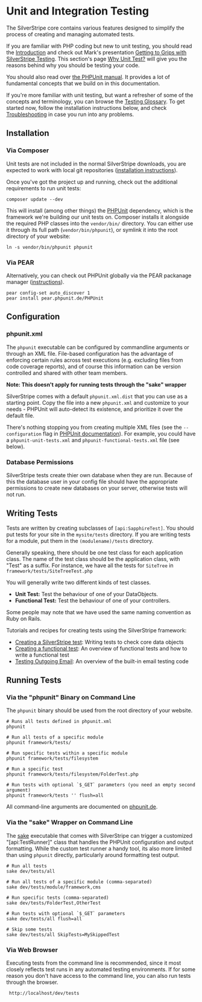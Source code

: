 # Unit and Integration Testing

The SilverStripe core contains various features designed to simplify the process of creating and managing automated tests.

If you are familiar with PHP coding but new to unit testing, you should read the [Introduction](/topics/testing) and
check out Mark's presentation [Getting to Grips with SilverStripe Testing](http://www.slideshare.net/maetl/getting-to-grips-with-silverstripe-testing).
This section's page [Why Unit Test?](why-should-i-test) will give you the reasons behind why you should be testing your
code.

You should also read over [the PHPUnit manual](http://www.phpunit.de/manual/current/en/). It provides a lot of
fundamental concepts that we build on in this documentation.

If you're more familiar with unit testing, but want a refresher of some of the concepts and terminology, you can browse
the [Testing Glossary](glossary). To get started now, follow the installation instructions below, and check
[Troubleshooting](troubleshooting) in case you run into any problems.

## Installation

### Via Composer

Unit tests are not included in the normal SilverStripe downloads, you are expected to work with local git repositories
([installation instructions](/topics/installation/composer)).

Once you've got the project up and running, check out the additional requirements to run unit tests:

	composer update --dev

This will install (among other things) the [PHPUnit](http://www.phpunit.de/) dependency, which is the framework we're
building our unit tests on. Composer installs it alongside the required PHP classes into the `vendor/bin/` directory.
You can either use it through its full path (`vendor/bin/phpunit`), or symlink it into the root directory of your website:

	ln -s vendor/bin/phpunit phpunit

### Via PEAR

Alternatively, you can check out PHPUnit globally via the PEAR packanage manager
([instructions](https://github.com/sebastianbergmann/phpunit/)).

	pear config-set auto_discover 1
	pear install pear.phpunit.de/PHPUnit

## Configuration

### phpunit.xml

The `phpunit` executable can be configured by commandline arguments or through an XML file. File-based configuration has
the advantage of enforcing certain rules across test executions (e.g. excluding files from code coverage reports), and
of course this information can be version controlled and shared with other team members.

**Note: This doesn't apply for running tests through the "sake" wrapper**

SilverStripe comes with a default `phpunit.xml.dist` that you can use as a starting point. Copy the file into a new
`phpunit.xml` and customize to your needs - PHPUnit will auto-detect its existence, and prioritize it over the default
file.

There's nothing stopping you from creating multiple XML files (see the `--configuration` flag in
[PHPUnit documentation](http://www.phpunit.de/manual/current/en/textui.html)). For example, you could have a
`phpunit-unit-tests.xml` and `phpunit-functional-tests.xml` file (see below).

### Database Permissions

SilverStripe tests create thier own database when they are run. Because of this the database user in your config file
should have the appropriate permissions to create new databases on your server, otherwise tests will not run.

## Writing Tests

Tests are written by creating subclasses of `[api:SapphireTest]`.  You should put tests for your site in the
`mysite/tests` directory.  If you are writing tests for a module, put them in the `(modulename)/tests` directory.

Generally speaking, there should be one test class for each application class.  The name of the test class should be the
application class, with "Test" as a suffix.  For instance, we have all the tests for `SiteTree` in
`framework/tests/SiteTreeTest.php`

You will generally write two different kinds of test classes.

*  **Unit Test:** Test the behaviour of one of your DataObjects.
*  **Functional Test:** Test the behaviour of one of your controllers.

Some people may note that we have used the same naming convention as Ruby on Rails.

Tutorials and recipes for creating tests using the SilverStripe framework:

* [Creating a SilverStripe test](creating-a-silverstripe-test): Writing tests to check core data objects
* [Creating a functional test](creating-a-functional-test): An overview of functional tests and how to write a functional test
* [Testing Outgoing Email](testing-email): An overview of the built-in email testing code

## Running Tests

### Via the "phpunit" Binary on Command Line

The `phpunit` binary should be used from the root directory of your website.

	# Runs all tests defined in phpunit.xml
	phpunit

	# Run all tests of a specific module
	phpunit framework/tests/

	# Run specific tests within a specific module
	phpunit framework/tests/filesystem

	# Run a specific test
	phpunit framework/tests/filesystem/FolderTest.php

	# Run tests with optional `$_GET` parameters (you need an empty second argument)
	phpunit framework/tests '' flush=all

All command-line arguments are documented on
[phpunit.de](http://www.phpunit.de/manual/current/en/textui.html).

### Via the "sake" Wrapper on Command Line

The [sake](/topics/commandline) executable that comes with SilverStripe can trigger a customized
"[api:TestRunner]" class that handles the PHPUnit configuration and output formatting.
While the custom test runner a handy tool, its also more limited than using `phpunit` directly,
particularly around formatting test output.

	# Run all tests
	sake dev/tests/all

	# Run all tests of a specific module (comma-separated)
	sake dev/tests/module/framework,cms

	# Run specific tests (comma-separated)
	sake dev/tests/FolderTest,OtherTest

	# Run tests with optional `$_GET` parameters
	sake dev/tests/all flush=all

	# Skip some tests
	sake dev/tests/all SkipTests=MySkippedTest

### Via Web Browser

Executing tests from the command line is recommended, since it most closely reflects
test runs in any automated testing environments. If for some reason you don't have
access to the command line, you can also run tests through the browser.

	 http://localhost/dev/tests
